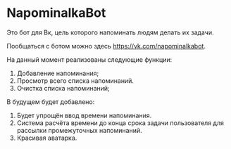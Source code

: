 # NapominalkaBot

Это бот для Вк, цель которого напоминать людям делать их задачи.

Пообщаться с ботом можно здесь https://vk.com/napominalkabot.

На данный момент реализованы следующие функции:
1. Добавление напоминания;
2. Просмотр всего списка напоминаний.
3. Очистка списка напоминаний;

В будущем будет добавлено:
1. Будет упрощён ввод времени напоминания.
2. Система расчёта времени до конца срока задачи пользователя для рассылки промежуточных напоминаний.
3. Красивая аватарка.
